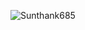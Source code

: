 ![Sunthank685](https://user-images.githubusercontent.com/80516668/171659940-5ae6cca8-6edd-4b23-97c0-7ca11482f854.jpg)
